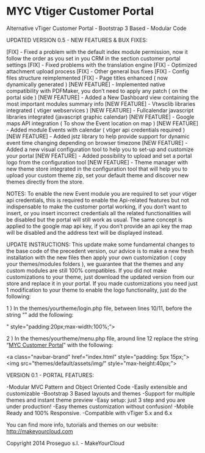 MYC Vtiger Customer Portal
============================================
Alternative vTiger Customer Portal - Bootstrap 3 Based - Modular Code


UPDATED VERSION 0.5 - NEW FEATURES & BUX FIXES:

[FIX] - Fixed a problem with the default index module permission, now it follow the order as you set in you CRM in the section customer portal settings
[FIX] - Fixed problems with the translation engine
[FIX] - Optimized attachment upload process
[FIX] - Other general bus fixes
[FIX] - Config files structure reimplemented
[FIX] - Page titles enhanced ( now dynamically generated )
[NEW FEATURE] - Implemented native compatibility with PDFMaker, you don’t need to apply any patch ( on the portal side )
[NEW FEATURE] - Added a New Dashboard view containing the most important modules summary info 
[NEW FEATURE] - Vtwsclib libraries integrated ( vtiger webservices )
[NEW FEATURE] - Fullcalendar javascript libraries integrated (javascript graphic calendar)
[NEW FEATURE] - Google maps API integration ( To show the Event location on map )
[NEW FEATURE] - Added module Events with calendar ( vtiger api credentials required )
[NEW FEATURE] - Added jstz library to help provide support for dynamic event time changing depending on browser timezone
[NEW FEATURE] - Added a new visual configuration tool to help you to set-up and customize your portal
[NEW FEATURE] - Added possibility to upload and set a portal logo from the configuration tool
[NEW FEATURE] - Theme manager with new theme store integrated in the configuration tool that will help you to upload your custom theme zip, set your default theme and discover new themes directly from the store.

NOTES:
To enable the new Event module you are required to set your vtiger api credentials, this is required to enable the Api-related features but not indispensable to make the customer portal working, if you don’t want to insert, or you insert incorrect credentials all the related functionalities will be disabled but the portal will still work as usual.
The same concept is applied to the google map api key, if you don’t provide an api key the map will be disabled and the address text will be displayed instead.

UPDATE INSTRUCTIONS:
This update make some fundamental changes to the base code of the precedent version, our advice is to make a new fresh installation with the new files then apply your  own customization ( copy your themes/modules folders ), we guarantee that the themes and any custom modules are still 100% compatibles.
If you did not make customizations to your theme, just download the updated version from our store and replace it in your portal.
If you made customizations you need just 1 modification to your theme to enable the logo functionality, just do the following:

1 ) In the themes/yourtheme/login.php file, between lines 10/11, before the string “<?php if(isset($loginerror)):  ?>” add the following:

<div class="text-center”>
    <img src="themes/default/assets/img/<?php echo $GLOBALS['portal_logo']?>" style="padding:20px;max-width:100%;”>
</div>

2 )  In the themes/yourtheme/menu.php file, around line 12 replace the string “<a class="navbar-brand" href="index.html">MYC Customer Portal</a>” with the following:

<a class="navbar-brand" href="index.html" style="padding: 5px 15px;”>
     <img src="themes/default/assets/img/<?php echo $GLOBALS['portal_logo']?>" style="max-height:40px;”>
</a>




VERSION 0.1 - PORTAL FEATURES:

-Modular MVC Pattern and Object Oriented Code
-Easily extensible and customizable
-Bootstrap 3 Based layouts and themes
-Support for multiple themes and instant theme preview
-Easy setup: just 3 step and you are under production!
-Easy themes customization without confusion!
-Mobile Ready and 100% Responsive.
-Compatible with vTiger 5.x and 6.x


You can find more info, tutorials and themes on our website:
http://makeyourcloud.com


Copyright 2014 Proseguo s.l. - MakeYourCloud